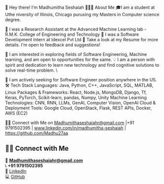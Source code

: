 👋  Hey there! I'm Madhumitha Seshaiah
👨🏻‍💻  About Me
🎓I am a student at Uthe niversity of Illinois, Chicago purusing my Masters in Computer science degree.

🔭  I was a Research Assistant at the Advanced Machine Learning lab - R.M.K. College of Engineering and Technology
🔭  I was a Software Development Intern at Idexcel Pvt Ltd
📄  Take a look at my Resume for more details. I'm open to feedback and suggestions!

🌱  I am interested in exploring fields of Software Engineering, Machine learning, and am open to opportunities for the same.
💡  I am a person with spirit and dedication to learn new technology and find cognitive solutions to solve real-time problem. \

📣   I am actively seeking for Software Engineer position anywhere in the US.
🛠  Tech Stack
Languages: Java, Python, C++,  JavaScript, SQL, MATLAB, Linux
Packages & Frameworks: React, Node.js, MongoDB, Django, Tf, Keras, PyTorch, Scikit-learn, pandas, Numpy, Unity
Machine Learning Technologies: CNN, RNN, LLMs, GenAI, Computer Vision, OpenAI
Cloud & Deployment Tools: Google Cloud, OpenStack, Flask, REST APIs, Docker, AWS (EC2)

🤝🏻  Connect with Me on 
Madhumithaseshaiahr@gmail.com |+91 9791502395 | www.linkedin.com/in/madhumitha-seshaiah | https://github.com/Madhu27aa 
## 🤝🏻 Connect with Me

📧 **Madhumithaseshaiahr@gmail.com**  
📞 **+91 9791502395**  
🔗 [LinkedIn](https://www.linkedin.com/in/madhumitha-seshaiah)  
💻 [GitHub](https://github.com/Madhu27aa)




